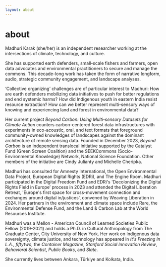 ```yaml
---
layout: about 
---
```


# about 
Madhuri Karak (she/her) is an independent researcher working at the intersections of climate, technology, and culture.

She has supported earth defenders, small-scale fishers and farmers, open data advocates and environmental practitioners to secure and manage the commons. This decade-long work has taken the form of narrative longform, audio, strategic community engagement, and landscape analyses.

‘Collective organizing’ challenges are of particular interest to Madhuri: How are earth defenders mobilizing data initiatives to push for better regulations and end systemic harms? How did Indigenous youth in eastern India resist resource extraction? How can we better represent multi-sensory ways of knowing and experiencing land and forest in environmental data? 

Her current project _Beyond Carbon: Using Multi-sensory Datasets for Climate Action_ counters carbon-centered forest data infrastructures with experiments in eco-acoustic, oral, and text formats that  foreground community-owned knowledges of landscapes against the dominant architecture of remote sensing data. Founded in December 2023, _Beyond Carbon_ is an independent translocal initiative supported by the Catalyst Fund (Green Screen Coalition) and the SEEKCommons (Socio-Environmental Knowledge) Network, National Science Foundation. Other members of the initiative are Cindy Julianty and Michelle Cheripka.

Madhuri has consulted for Amnesty International, the Open Environmental Data Project, European Digital Rights (EDRi), and The Engine Room. Madhuri participated in the Digital Freedom Fund and EDRi's 'Decolonizing the Digital Rights Field in Europe’ process in 2023 and attended the Digital Liberation Retreat, 'Europe's first space for cross-movement connection and exchanges around digital in/justices', convened by Weaving Liberation in 2024. Her partners in the environment and climate space include Rare, the Environmental Defense Fund, and the Land & Carbon Lab at the World Resources Institute. 

Madhuri was a Mellon - American Council of Learned Societies Public Fellow (2019-2021) and holds a Ph.D. in Cultural Anthropology from The Graduate Center, City University of New York. Her work on Indigenous data sovereignty, climate justice, and technology has appeared in _It's Freezing in L.A._, _fiftytwo_, the _Container Magazine_, _Stanford Social Innovation Review_, _Behavioral Scientist_, _Public Books_, and _Slate_.

She currently lives between Ankara, Türkiye and Kolkata, India. 
